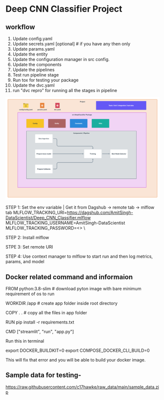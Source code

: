 # Deep CNN Classifier Project

## workflow

1. Update config.yaml 
2. Update secrets.yaml [optional] # if you have any then only
3. Update params.yaml
4. Update the entity
5. Update the configuration manager in src config.
6. Update the components
7. Update the pipelines
8. Test run pipeline stage
9. Run tox for testing your package
10. Update the dvc.yaml
11. run "dvc repro" for running all the stages in pipeline

![img](https://raw.githubusercontent.com/AmitSingh-DataScientist/Deep_CNN_Classifier/main/docs/images/Data%20Ingestion%402x%20(1).png)


STEP 1: Set the env variable | Get it from Dagshub -> remote tab -> mlflow tab
MLFLOW_TRACKING_URI=https://dagshub.com/AmitSingh-DataScientist/Deep_CNN_Classifier.mlflow \
MLFLOW_TRACKING_USERNAME=AmitSingh-DataScientist \
MLFLOW_TRACKING_PASSWORD=<> \

STEP 2: Install mlflow

STPE 3: Set remote URI

STEP 4: Use context manager to mlflow to start run and then log metrics, params, and model

## Docker related command and informaion
FROM python:3.8-slim    # download pyton image with bare minimum requirement of os to run

WORKDIR /app            # create app folder inside root directory

COPY . .                # copy all the files in app folder

RUN pip install -r requirements.txt

CMD ["streamlit", "run", "app.py"]


Run this in terminal

export DOCKER_BUILDKIT=0
export COMPOSE_DOCKER_CLI_BUILD=0

This will fix that error and you will be able to build your docker image.


## Sample data for testing-
https://raw.githubusercontent.com/c17hawke/raw_data/main/sample_data.zip